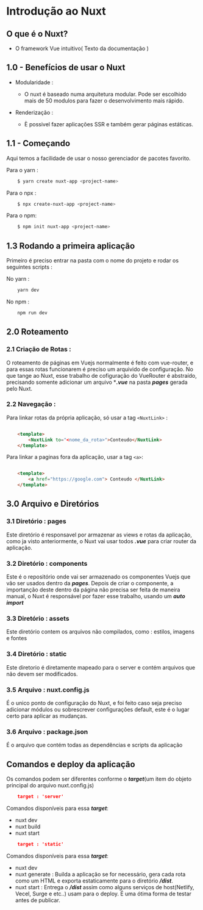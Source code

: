 # Introdução ao Nuxt


## O que é o Nuxt?

-   O framework Vue intuitivo( Texto da documentação )

## 1.0 - Benefícios de usar o Nuxt 

-   Modularidade : 
    -   O nuxt é baseado numa arquitetura modular. Pode ser escolhido mais de 50 modulos para fazer o desenvolvimento mais rápido. 

-   Renderização : 
    -   È possivel fazer aplicações SSR e também gerar páginas estáticas.



## 1.1 - Começando

Aqui temos a facilidade de usar o nosso gerenciador de pacotes favorito.

Para o yarn : 

```bash
    $ yarn create nuxt-app <project-name>
```

Para o npx : 

```bash
    $ npx create-nuxt-app <project-name>
```

Para o npm:

```bash
    $ npm init nuxt-app <project-name>
```

## 1.3 Rodando a primeira aplicação

Primeiro é preciso entrar na pasta com o nome do projeto e rodar
os seguintes scripts : 

No yarn : 

```bash
    yarn dev
```

No npm : 

```bash
    npm run dev
```


## 2.0 Roteamento


### 2.1 Criação de Rotas : 

O roteamento de páginas em Vuejs normalmente é feito com vue-router,
e para essas rotas funcionarem é preciso um arquivido de configuração.
No que tange ao Nuxt, esse trabalho de cofiguração do VueRouter é abstraído,
precisando somente adicionar um arquivo ****.vue*** na pasta ***pages*** gerada pelo Nuxt.

### 2.2 Navegação : 

Para linkar rotas da própria aplicação, só usar a tag
`<NuxtLink>` : 

```html

    <template>
        <NuxtLink to="<nome_da_rota>">Conteudo</NuxtLink>
    </template>

```

Para linkar a paginas fora da aplicação, usar a tag `<a>`:

```html

    <template>
        <a href="https://google.com"> Conteudo </NuxtLink>
    </template>

```


## 3.0 Arquivo e Diretórios


### 3.1 Diretório : pages


Este diretório é responsavel por armazenar as views e rotas da aplicação,
como ja visto anteriormente,  o Nuxt vai usar todos ***.vue*** para criar router
da aplicação.


### 3.2 Diretório : components

Este é o repositório onde vai ser armazenado os componentes Vuejs que vão ser usados dentro da ***pages***.
Depois de criar o componente, a importanção deste dentro da página não precisa ser feita de maneira manual, o Nuxt é responsável por fazer esse trabalho, usando
um ***auto import***



### 3.3 Diretório : assets

Este diretório contem os arquivos não compilados, como  : estilos, imagens e fontes

### 3.4 Diretório : static

Este diretorio é diretamente mapeado para o server e contém arquivos que não devem
ser modificados.

### 3.5 Arquivo : nuxt.config.js

É o unico ponto de configuração do Nuxt, e foi feito caso seja preciso adicionar 
módulos ou sobrescrever configurações default, este é o lugar certo para aplicar as
mudanças.

### 3.6 Arquivo : package.json

É o arquivo que contém todas as dependências e scripts da aplicação



## Comandos e deploy da aplicação

Os comandos podem ser diferentes conforme o ***target***(um item do objeto
principal do arquivo nuxt.config.js)

```json
    target : 'server'
```
Comandos disponíveis para essa ***target***:

-   nuxt dev
-   nuxt build
-   nuxt start

```json
    target : 'static'
```
Comandos disponíveis para essa ***target***:

-   nuxt dev
-   nuxt generate : Builda a aplicação se for necessário, gera cada rota como um
HTML e exporta estaticamente para o diretório ***/dist***.
-   nuxt start : Entrega o ***/dist*** assim como alguns serviços de host(Netlify, Vecel, Surge e etc..) usam para o deploy. É uma ótima forma de testar antes de publicar.




